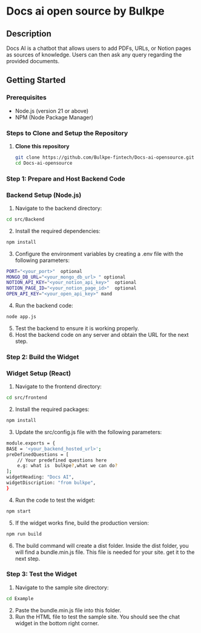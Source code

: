 # Docs ai open source by Bulkpe

## Description
Docs AI is a chatbot that allows users to add PDFs, URLs, or Notion pages as sources of knowledge. Users can then ask any query regarding the provided documents.

## Getting Started

### Prerequisites
- Node.js (version 21 or above)
- NPM (Node Package Manager)

### Steps to Clone and Setup the Repository

1. **Clone this repository**
   ```sh
   git clone https://github.com/Bulkpe-fintech/Docs-ai-opensource.git
   cd Docs-ai-opensource

### Step 1: Prepare and Host Backend Code
### Backend Setup (Node.js)
1.	Navigate to the backend directory:
```sh
cd src/Backend
```
2.	Install the required dependencies:
```sh
npm install
```
3.	Configure the environment variables by creating a .env file with the following parameters:
```sh
PORT="<your_port>"  optional
MONGO_DB_URL="<your_mongo_db_url> " optional
NOTION_API_KEY="<your_notion_api_key>"  optional
NOTION_PAGE_ID="<your_notion_page_id>"  optional
OPEN_API_KEY="<your_open_api_key>" mand
```
4.	Run the backend code:
```sh
node app.js
```
5.	Test the backend to ensure it is working properly.
6.	Host the backend code on any server and obtain the URL for the next step.

### Step 2: Build the Widget
### Widget Setup (React)

1.	Navigate to the frontend directory:
```sh
cd src/frontend
```
2.	Install the required packages:
```sh
npm install
```
3.	Update the src/config.js file with the following parameters:
```sh
module.exports = {
BASE = '<your_backend_hosted_url>';
preDefinedQuestions = [
    // Your predefined questions here
    e.g: what is  bulkpe?,what we can do?
];
widgetHeading: "Docs AI",
widgetDiscription: "from bulkpe",
}
```
4.	Run the code to test the widget:
```sh
npm start
```
5.	If the widget works fine, build the production version:
```sh
npm run build
```
6.	The build command will create a dist folder. Inside the dist folder, you will find a bundle.min.js file. This file is needed for your site. get it to the next step.

### Step 3: Test the Widget
1.	Navigate to the sample site directory:
```sh
cd Example
```
2.	Paste the bundle.min.js file into this folder.
3.	Run the HTML file to test the sample site. You should see the chat widget in the bottom right corner.


